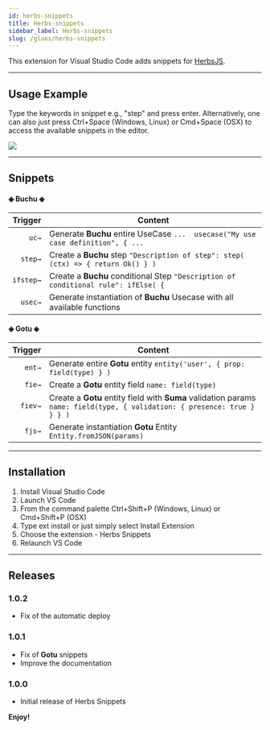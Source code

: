 ```yaml
---
id: herbs-snippets
title: Herbs-snippets
sidebar_label: Herbs-snippets
slug: /glues/herbs-snippets
---
```


This extension for Visual Studio Code adds snippets for [HerbsJS](https://github.com/herbsjs).

-----------

## Usage Example
Type the keywords in snippet e.g., "step" and press enter.
Alternatively, one can also just press Ctrl+Space (Windows, Linux) or Cmd+Space (OSX) to access the available snippets in the editor.

![](https://raw.githubusercontent.com/herbsjs/herbs-snippets/master/docs/example.gif)

-----------

## Snippets

#### ◈ Buchu ◈

| Trigger  | Content |
| -------: | ------- |
| `uc→`   | Generate **Buchu** entire UseCase `...  usecase("My use case definition", { ...`	|
| `step→`   | Create a **Buchu** step `"Description of step": step( (ctx) => { return Ok() } )` |
| `ifstep→`   | Create a **Buchu** conditional Step  `"Description of conditional rule": ifElse( {` |
| `usec→`   | Generate instantiation of **Buchu** Usecase with all available functions |



#### ◈ Gotu ◈

| Trigger  | Content |
| -------: | ------- |
| `ent→`   | Generate entire **Gotu** entity `entity('user', { prop: field(type) } )`|
| `fie→`   | Create a **Gotu** entity field `name: field(type)` |
| `fiev→`   | Create a **Gotu** entity field with **Suma** validation params  `name: field(type, { validation: { presence: true } } } )` |
| `fjs→`   | Generate instantiation **Gotu** Entity `Entity.fromJSON(params)` |

----------


## Installation

1. Install Visual Studio Code
1. Launch VS Code
1. From the command palette Ctrl+Shift+P (Windows, Linux) or Cmd+Shift+P (OSX)
1. Type ext install or just simply select Install Extension
1. Choose the extension - Herbs Snippets
1. Relaunch VS Code

-----------

## Releases 

### 1.0.2

- Fix of the automatic deploy

### 1.0.1

- Fix of **Gotu** snippets
- Improve the documentation

### 1.0.0

- Initial release of Herbs Snippets

**Enjoy!**
